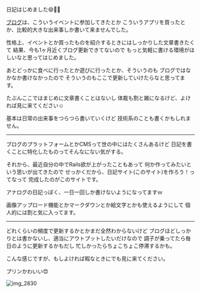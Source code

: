 日記はじめました:smile::tada::tada:

[ブログ](https://blog.noraworld.jp)は、こういうイベントに参加してきたとか
こういうアプリを買ったとか、比較的大きな出来事しか書いて来ませんでした。

性格上、イベントとか買ったものを紹介するときにはしっかりした文章書きたくて
結果、今も1ヶ月近くブログ更新できてないので
もっと気軽に書ける環境がほしいなと思ってはじめました。

あとどっかに食べに行ったとか遊びに行ったとか、そういうのも
ブログではなかなか書けなかったので
そういうのもここで更新していけたらなと思ってます。

たぶんここではまじめに文章書くことはないし
体裁も割と雑になるけど、よければ見に来てください:relaxed:

基本は日常の出来事をつらつら書いていくけど
技術系のことも書くかもしれません。

***

ブログのプラットフォームとかCMSって世の中にはたくさんあるけど
日記を書くことに特化したものってそんなにない気がする。

それから、最近自分の中でRails欲が上がったこともあって
何か作ってみたいという思いが出てきたので
せっかくだから、日記サイト(このサイト)を作ろう！ってなって
完成したのがこのサイトです。

アナログの日記っぽく、一日一回しか書けないようになってますｗ

画像アップロード機能とかマークダウンとか絵文字とかも使えるようにして
個人的には割と気に入ってます。

***

どれくらいの頻度で更新するかとかまだ全然わからないけど
ブログほどしっかりとは書かないし、適当にアウトプットしたいだけなので
調子が乗ってたら毎日のように更新するかもだし
忙しかったらちょこちょこ停滞するかも。

こんな感じですが、もしよければ暇なときにでも見に来てください。

プリンかわいい:heart_eyes:

![img_2830](/images/2016/08/img_2830.png)
